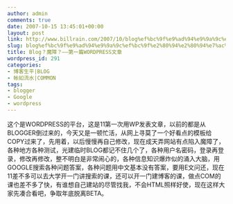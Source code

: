 ```yaml
---
author: admin
comments: true
date: 2007-10-15 13:45:01+00:00
layout: post
link: http://www.billrain.com/2007/10/blog%ef%bc%9f%e9%ad%94%e9%9a%9c%ef%bc%9f%e2%80%94%e2%80%94%e7%ac%ac%e4%b8%80%e7%af%87wordpress%e6%96%87%e7%ab%a0/
slug: blog%ef%bc%9f%e9%ad%94%e9%9a%9c%ef%bc%9f%e2%80%94%e2%80%94%e7%ac%ac%e4%b8%80%e7%af%87wordpress%e6%96%87%e7%ab%a0
title: Blog？魔障？——第一篇WORDPRESS文章
wordpress_id: 291
categories:
- 博客生平|BLOG
- 帐如流水|COMMON
tags:
- blogger
- Google
- wordpress
---
```


这个是WORDPRESS的平台，这是11第一次用WP发表文章，以前的都是从BLOGGER倒过来的，今天又是一顿忙活，从网上寻莫了一个好看点的模板给COPY过来了，先用着，以后慢慢再自己修改，现在成天弄网站有点陷入魔障了，各种地方各种测试，光建临时BLOG都记不住几个了，各种用户名密码，登录再登录，修改再修改，整不明白是非常闹心的，各种信息知识爆炸似的涌入大脑，用GOOGLE搜索各种问题答案，各种问题用中文基本没有答案，要用E文问还，现在11差不多可以去大学开一门讲搜索的课，还可以开一门建博客的课，做点COM的课也差不多了快，有谁想自己建站的尽管找我，不会HTML照样好使，现在这样大家先凑合看吧，争取年底脱离BETA。
